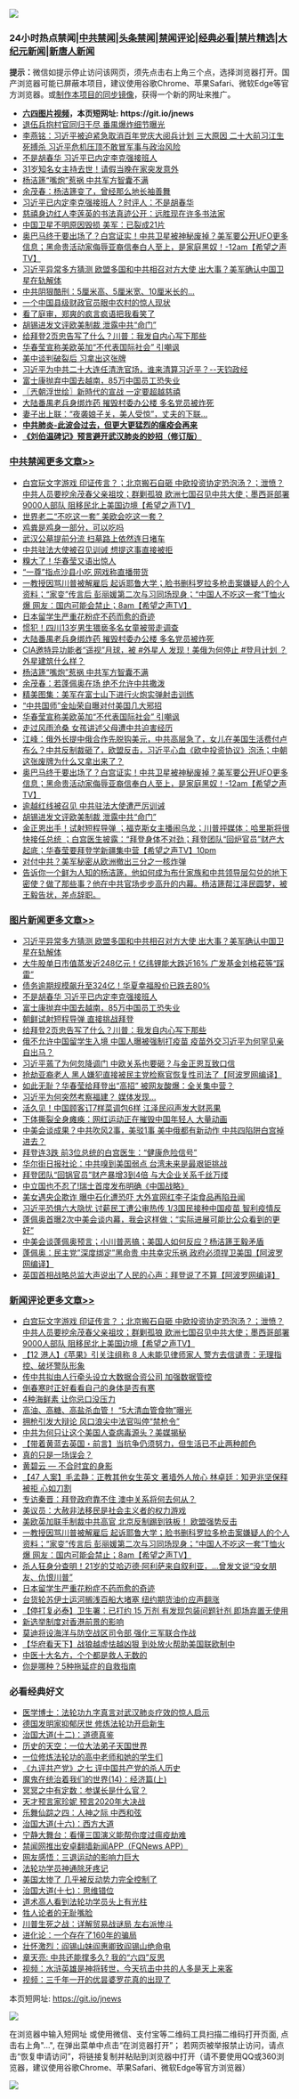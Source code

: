 ![](https://raw.githubusercontent.com/fqnews/bnews/master/64photo/fqnews-qr.jpg)

<div id="tt">
<h3>24小时热点禁闻|<a href="#%E4%B8%AD%E5%85%B1%E7%A6%81%E9%97%BB%E6%9B%B4%E5%A4%9A%E6%96%87%E7%AB%A0">中共禁闻</a>|<a href="#%E5%9B%BE%E7%89%87%E6%96%B0%E9%97%BB%E6%9B%B4%E5%A4%9A%E6%96%87%E7%AB%A0">头条禁闻</a>|<a href="#%E6%96%B0%E9%97%BB%E8%AF%84%E8%AE%BA%E6%9B%B4%E5%A4%9A%E6%96%87%E7%AB%A0">禁闻评论|<a href="#%E5%BF%85%E7%9C%8B%E7%BB%8F%E5%85%B8%E5%A5%BD%E6%96%87">经典必看|<a href="/video.md#%E7%A6%81%E7%89%87%E7%B2%BE%E9%80%89">禁片精选</a>|<a href="https://github.com/fqnews/djy/blob/master/gb/nf1351518.md#1">大纪元新闻</a>|<a href="https://github.com/fqnews/ntdtv/blob/master/gb/prog204.md#1">新唐人新闻</a></h3>
<div><b>提示：</b>微信如提示停止访问该网页，须先点击右上角三个点，选择浏览器打开。国产浏览器可能已屏蔽本项目，建议使用谷歌Chrome、苹果Safari、微软Edge等官方浏览器。或<a href="https://github.com/fqnews/bnews/blob/master/%E5%88%B6%E4%BD%9Cgit%E7%A6%81%E9%97%BB%E9%95%9C%E5%83%8F.md">制作本项目的同步镜像</a>，获得一个新的网址来推广。</div>
<ul>
<li><b><a href="http://d1.bdrive.tk/64.mp4" target="_blank">六四图片视频</a>，本页短网址: https://git.io/jnews</b></li>
<li><a href="/cnnews/20210324/1511462.md">退伍兵抱村官同归于尽 番禺爆炸细节曝光</a></li>
<li><a href="/comments/20210324/1511268.md">李燕铭：习近平被迫紧急取消百年党庆大阅兵计划 三大原因 二十大前习江生死搏杀 习近平危机压顶不敢冒军事与政治风险</a></li>
<li><a href="/topimagenews/20210324/1511521.md">不是胡春华 习近平已内定李克强接班人</a></li>
<li><a href="/yule/20210324/1511306.md">31岁知名女主持去世！请假当晚在家突发意外</a></li>
<li><a href="/cbnews/20210324/1511735.md">杨洁篪“嘴炮”惹祸 中共军方智囊不满</a></li>
<li><a href="/cnnews/20210324/1511347.md">余茂春：杨洁篪变了，曾经那么地长袖善舞</a></li>
<li><a href="/comments/20210324/1511411.md">习近平已内定李克强接班人？时评人：不是胡春华</a></li>
<li><a href="/cnnews/20210324/1511375.md">慈禧身边红人李莲英的书法真迹公开：远胜现在许多书法家</a></li>
<li><a href="/cbnews/20210324/1511479.md">中国卫星不明原因毁损 美军：已裂成21片</a></li>
<li><a href="/comments/20210324/1511615.md">奥巴马终于要出场了？白宫证实！中共卫星被神秘废掉？美军要公开UFO更多信息；黑命贵活动家侮辱亚裔信奉白人至上，是家庭黑奴！-12am【希望之声TV】</a></li>
<li><a href="/topimagenews/20210324/1511859.md">习近平异常多方猜测 欧盟多国和中共相召对方大使 出大事？美军确认中国卫星在轨解体</a></li>
<li><a href="/cnnews/20210324/1511630.md">中共阴狠酷刑：5厘米高、5厘米宽、10厘米长的...</a></li>
<li><a href="/cnnews/20210324/1511788.md">一个中国县级财政官员眼中农村的惊人现状</a></li>
<li><a href="/yule/20210324/1511418.md">看了庭审，郑爽的疯言疯语把我看笑了</a></li>
<li><a href="/cbnews/20210324/1511551.md">胡锡进发文评欧美制裁 泄露中共“命门”</a></li>
<li><a href="/topimagenews/20210324/1511250.md">给拜登2页忠告写了什么？川普：我发自内心写下那些</a></li>
<li><a href="/cbnews/20210324/1511637.md">华春莹宣称美欧英加“不代表国际社会” 引嘲讽</a></li>
<li><a href="/worldnews/20210324/1511409.md">美中谈判破裂后 习拿出这张牌</a></li>
<li><a href="/bannedvideo/20210324/1511736.md">习近平为中共二十大连任清洗官场，谁来清算习近平？--天钧政经</a></li>
<li><a href="/topimagenews/20210324/1511503.md">富士康抛弃中国去越南，85万中国员工恐失业</a></li>
<li><a href="/ssgc/20210324/1511353.md">〖兲朝浮世绘〗新時代的宣战 一定要超越慈禧</a></li>
<li><a href="/cbnews/20210324/1511765.md">大陆番禺老兵身绑炸药 摧毁村委办公楼 多名党员被炸死</a></li>
<li><a href="/lifebaike/20210324/1511417.md">妻子出上联：“夜袭娘子关，美人受惊”，丈夫的下联…</a></li>
<li><b><a href="/comments/20200211/1275071.md" target="_blank">中共肺炎-此波会过去，但更大更猛烈的瘟疫会再来</a></b></li>
<li><b><a href="/comments/20200207/1272816.md" target="_blank">《刘伯温碑记》预言避开武汉肺炎的妙招（修订版）</a></b></li>
</ul>
</div>

<div class="catlist">
<h3><a href="/cbnews/" target="_blank">中共禁闻</a><span><a href="/cbnews/" target="_blank" rel="nofollow">更多文章>></a></span></h3>
<ul>
<li><a href="/comments/20210325/1512002.md" target="_blank">白宫玩文字游戏 印证传言？；北京搬石自砸 中欧投资协定恐泡汤？；泄愤？中共人员要挖余茂春父亲祖坟；群剿孤狼 欧洲七国召见中共大使；墨西哥部署9000人部队 阻移民北上美国边境【希望之声TV】</a></li>
<li><a href="/cbnews/20210324/1511954.md" target="_blank">世界老二“不吃这一套” 美欧会吃这一套？</a></li>
<li><a href="/cbnews/20210324/1511953.md" target="_blank">鸡粪是鸡身一部分，可以吃吗</a></li>
<li><a href="/cbnews/20210324/1511936.md" target="_blank">武汉公墓提前分流 扫墓路上依然连日堵车</a></li>
<li><a href="/cbnews/20210324/1511925.md" target="_blank">中共驻法大使被召见训诫 想提这事直接被拒</a></li>
<li><a href="/cbnews/20210324/1511924.md" target="_blank">糗大了！华春莹又语出惊人</a></li>
<li><a href="/cbnews/20210324/1511910.md" target="_blank">“一尊”指点沙县小吃 网戏称直播带货</a></li>
<li><a href="/comments/20210324/1511877.md" target="_blank">一教授因骂川普被解雇后 起诉耶鲁大学；脸书删科罗拉多枪击案嫌疑人的个人资料；“家变”传言后 彭丽媛第二次与习同场现身；“中国人不吃这一套”T恤火爆 网友：国内可能会禁止；8am【希望之声TV】</a></li>
<li><a href="/comments/20210324/1511732.md" target="_blank">日本留学生严重花粉症不药而愈的奇迹</a></li>
<li><a href="/cbnews/20210324/1511799.md" target="_blank">惯犯！四川13岁男生猥亵多名女童被带走调查</a></li>
<li><a href="/cbnews/20210324/1511765.md" target="_blank">大陆番禺老兵身绑炸药 摧毁村委办公楼 多名党员被炸死</a></li>
<li><a href="/comments/20210324/1511759.md" target="_blank">CIA邀特异功能者“遥视”月球，被 #外星人 发现！美俄为何停止 #登月计划 ？外星建筑什么样？</a></li>
<li><a href="/cbnews/20210324/1511735.md" target="_blank">杨洁篪“嘴炮”惹祸 中共军方智囊不满</a></li>
<li><a href="/cbnews/20210324/1511708.md" target="_blank">余茂春：若蓬佩奥在场 绝不允许中共撒泼</a></li>
<li><a href="/cbnews/20210324/1511692.md" target="_blank">精美图集：美军在富士山下进行火炮实弹射击训练</a></li>
<li><a href="/cbnews/20210324/1511656.md" target="_blank">“中共国师”金灿荣自曝对付美国几大邪招</a></li>
<li><a href="/cbnews/20210324/1511637.md" target="_blank">华春莹宣称美欧英加“不代表国际社会” 引嘲讽</a></li>
<li><a href="/cbnews/20210324/1511623.md" target="_blank">走过风雨沧桑 女孩讲述父母遭中共迫害经历</a></li>
<li><a href="/cbnews/20210324/1511622.md" target="_blank">江峰：俄外长提中俄合作先脱钩美元，中共高层急了，女儿在美国生活费付卢布么？中共反制裁砸了，欧盟反击，习近平心血《欧中投资协议》泡汤；中朝这张废牌为什么又拿出来了？</a></li>
<li><a href="/comments/20210324/1511615.md" target="_blank">奥巴马终于要出场了？白宫证实！中共卫星被神秘废掉？美军要公开UFO更多信息；黑命贵活动家侮辱亚裔信奉白人至上，是家庭黑奴！-12am【希望之声TV】</a></li>
<li><a href="/cbnews/20210324/1511600.md" target="_blank">逾越红线被召见 中共驻法大使遭严厉训诫</a></li>
<li><a href="/cbnews/20210324/1511551.md" target="_blank">胡锡进发文评欧美制裁 泄露中共“命门”</a></li>
<li><a href="/comments/20210324/1511530.md" target="_blank">金正恩出手！试射短程导弹 ；福克斯女主播闹乌龙；川普抨媒体：哈里斯将很快接任总统 ；白宫医生披露：“拜登身体不对劲；拜登团队“回炉官员”财产大起底；华春莹要拜登学新疆集中营【希望之声TV】10pm</a></li>
<li><a href="/cbnews/20210324/1511524.md" target="_blank">对付中共？美军秘密从欧洲撤出三分之一核炸弹</a></li>
<li><a href="/comments/20210324/1511500.md" target="_blank">告诉你一个鲜为人知的杨洁篪，他如何成为布什家族和中共领导层勾兑的地下密使？做了那些事？他在中共官场步步高升的内幕。杨洁篪帮江泽民圆梦，被王毅告状，差点辞职。</a></li>

</ul>
</div>
<div class="catlist">
<h3><a href="/topimagenews/" target="_blank">图片新闻</a><span><a href="/topimagenews/" target="_blank" rel="nofollow">更多文章>></a></span></h3>
<ul>
<li><a href="/topimagenews/20210324/1511859.md" target="_blank">习近平异常多方猜测 欧盟多国和中共相召对方大使 出大事？美军确认中国卫星在轨解体</a></li>
<li><a href="/topimagenews/20210324/1511599.md" target="_blank">大牛股单日市值蒸发近248亿元！亿纬锂能大跌近16% 广发基金刘格菘等“踩雷”</a></li>
<li><a href="/topimagenews/20210324/1511598.md" target="_blank">债务逾期规模飙升至324亿！华夏幸福股价已跌去80%</a></li>
<li><a href="/topimagenews/20210324/1511521.md" target="_blank">不是胡春华 习近平已内定李克强接班人</a></li>
<li><a href="/topimagenews/20210324/1511503.md" target="_blank">富士康抛弃中国去越南，85万中国员工恐失业</a></li>
<li><a href="/topimagenews/20210324/1511413.md" target="_blank">朝鲜试射短程导弹 直接挑战拜登</a></li>
<li><a href="/topimagenews/20210324/1511250.md" target="_blank">给拜登2页忠告写了什么？川普：我发自内心写下那些</a></li>
<li><a href="/topimagenews/20210323/1511203.md" target="_blank">俄不允许中国留学生入境 中国人曝被强制打疫苗 疫苗外交习近平为何罕见亲自出马？</a></li>
<li><a href="/topimagenews/20210323/1511077.md" target="_blank">习近平蔫了为何忽降调门 中欧关系也要砸？与金正恩互致口信</a></li>
<li><a href="/topimagenews/20210323/1511075.md" target="_blank">抢劫亚裔老人 黑人嫌犯直接被民主党检察官恢复性司法了【阿波罗网编译】</a></li>
<li><a href="/topimagenews/20210323/1510854.md" target="_blank">如此无耻？华春莹给拜登出“高招” 被网友酸爆：全关集中营？</a></li>
<li><a href="/topimagenews/20210323/1510762.md" target="_blank">习近平为何突然考察福建？ 媒体发现…</a></li>
<li><a href="/topimagenews/20210323/1510761.md" target="_blank">活久见！中国顾客订7样菜调包6样 江泽民闷声发大财恶果</a></li>
<li><a href="/topimagenews/20210323/1510748.md" target="_blank">下体撕裂全身瘫痪：网红运动正在摧毁中国年轻人 大量动画</a></li>
<li><a href="/topimagenews/20210323/1510687.md" target="_blank">中美会谈成果？中共吹风2事，美驳1事 美中俄都有新动作 中共四陷阱白宫掉进去？</a></li>
<li><a href="/topimagenews/20210323/1510664.md" target="_blank">拜登连3跌 前3位总统的白宫医生：“健康危险信号”</a></li>
<li><a href="/topimagenews/20210323/1510600.md" target="_blank">华尔街日报社论：中共嗅到美国弱点 台湾未来是最艰钜挑战</a></li>
<li><a href="/topimagenews/20210323/1510530.md" target="_blank">拜登团队“回锅官员”财产暴增3到4倍 与大企业关系千丝万缕</a></li>
<li><a href="/topimagenews/20210323/1510440.md" target="_blank">中立国也不忍了!瑞士首度发布明确《中国战略》</a></li>
<li><a href="/topimagenews/20210322/1510065.md" target="_blank">美女遇央企欺诈 曝中石化遭恐吓 大外宣网红李子柒食品再陷丑闻</a></li>
<li><a href="/topimagenews/20210322/1509879.md" target="_blank">习近平恐惧六大隐忧 讨薪民工遭公审热传 1/3国民接种中国疫苗 智利疫情反</a></li>
<li><a href="/topimagenews/20210322/1509861.md" target="_blank">蓬佩奥首曝2次中美会谈内幕，我会这样做；“实际进展可能比公众看到的更好”</a></li>
<li><a href="/topimagenews/20210322/1509782.md" target="_blank">中美会谈蓬佩奥预言；小川普恶搞；美国人如何反应？杨洁篪王毅矛盾</a></li>
<li><a href="/topimagenews/20210321/1509733.md" target="_blank">蓬佩奥：民主党&#8221;深度绑定&#8221;黑命贵 中共幸灾乐祸 政府必须捍卫美国【阿波罗网编译】</a></li>
<li><a href="/topimagenews/20210321/1509717.md" target="_blank">英国首相战略总监大声说出了人民的心声：拜登说了不算【阿波罗网编译】</a></li>

</ul>
</div>
<div class="catlist">
<h3><a href="/comments/" target="_blank">新闻评论</a><span><a href="/comments/" target="_blank" rel="nofollow">更多文章>></a></span></h3>
<ul>
<li><a href="/comments/20210325/1512002.md" target="_blank">白宫玩文字游戏 印证传言？；北京搬石自砸 中欧投资协定恐泡汤？；泄愤？中共人员要挖余茂春父亲祖坟；群剿孤狼 欧洲七国召见中共大使；墨西哥部署9000人部队 阻移民北上美国边境【希望之声TV】</a></li>
<li><a href="/comments/20210325/1511993.md" target="_blank">【12 港人】《苹果》引关注组称 8 人未能见律师家人 警方去信谴责：无理指控、破坏警队形象</a></li>
<li><a href="/comments/20210324/1511988.md" target="_blank">传中共拟由人行牵头设立大数据合资公司 加强数据管控</a></li>
<li><a href="/comments/20210324/1511987.md" target="_blank">倒春寒时正好看看自己的身体是否有寒</a></li>
<li><a href="/comments/20210324/1511986.md" target="_blank">4种海鲜素 让你忌口没压力</a></li>
<li><a href="/comments/20210324/1511985.md" target="_blank">高油、高糖、高盐杀血管！ “5大清血管食物”曝光</a></li>
<li><a href="/comments/20210324/1511957.md" target="_blank">拥枪引发大辩论 风口浪尖中法官叫停“禁枪令”</a></li>
<li><a href="/comments/20210324/1511932.md" target="_blank">中共为何只让这个美国人查病毒源头？美媒揭秘</a></li>
<li><a href="/comments/20210324/1511921.md" target="_blank">【带着黄蓝去英国・前言】当抗争仍须努力，但生活已不止两种颜色</a></li>
<li><a href="/comments/20210324/1511920.md" target="_blank">真的只是一场误会？</a></li>
<li><a href="/comments/20210324/1511919.md" target="_blank">黄碧云 — 不合时宜的身影</a></li>
<li><a href="/comments/20210324/1511918.md" target="_blank">【47 人案】毛孟静：正教其他女生英文 著墙外人放心 林卓廷：知尹兆坚保释被拒 心如刀割</a></li>
<li><a href="/comments/20210324/1511917.md" target="_blank">专访秦晋：拜登政府靠不住 澳中关系将何去何从？</a></li>
<li><a href="/comments/20210324/1511888.md" target="_blank">美议员：大赦非法移民是社会主义者的权力游戏</a></li>
<li><a href="/comments/20210324/1511878.md" target="_blank">美欧英加联手制裁中共高官 北京反制踢到铁板！ 欧盟强势反击</a></li>
<li><a href="/comments/20210324/1511877.md" target="_blank">一教授因骂川普被解雇后 起诉耶鲁大学；脸书删科罗拉多枪击案嫌疑人的个人资料；“家变”传言后 彭丽媛第二次与习同场现身；“中国人不吃这一套”T恤火爆 网友：国内可能会禁止；8am【希望之声TV】</a></li>
<li><a href="/comments/20210324/1511829.md" target="_blank">杀人狂身分查明！21岁的艾哈迈德·阿利萨来自叙利亚，…曾发文说“没女朋友、仇恨川普”</a></li>
<li><a href="/comments/20210324/1511732.md" target="_blank">日本留学生严重花粉症不药而愈的奇迹</a></li>
<li><a href="/comments/20210324/1511841.md" target="_blank">台货轮苏伊士运河搁浅百船大堵塞 纽约期货油价应声翻涨</a></li>
<li><a href="/comments/20210324/1511831.md" target="_blank">【停打复必泰】卫生署：已打约 15 万剂 有发现包装问题针剂 即场弃置无使用</a></li>
<li><a href="/comments/20210324/1511830.md" target="_blank">新选举制度对香港前景的影响</a></li>
<li><a href="/comments/20210324/1511828.md" target="_blank">莫迪将设海洋与防空战区司令部 强化三军联合作战</a></li>
<li><a href="/comments/20210324/1511826.md" target="_blank">【华府看天下】战狼越虚怯越凶狠 到处放火帮助美国联欧制中</a></li>
<li><a href="/comments/20210324/1511794.md" target="_blank">中医十大名方，个个都是救人无数的</a></li>
<li><a href="/comments/20210324/1511793.md" target="_blank">你是哪种？5种拖延症的自救指南</a></li>

</ul>
</div>

<div class="catlist">
<h3>必看经典好文</h3>
<ul>
<li><a href="/comments/20200820/1382989.md" target="_blank">医学博士：法轮功九字真言对武汉肺炎疗效的惊人启示</a></li>
<li><a href="/comments/20200722/1364497.md" target="_blank">德国发明家抑郁厌世 修炼法轮功开启新生</a></li>
<li><a href="/cbnews/20180318/916241.md" target="_blank">治国大道(十二)：道德真鉴</a></li>
<li><a href="/tculture/20121025/73067.md" target="_blank">历史的天空：一位大法弟子天国世界</a></li>
<li><a href="/cbnews/20200702/1354550.md" target="_blank">一位修炼法轮功的高中老师和她的学生们</a></li>
<li><a href="/bookonline/20131116/201048.md" target="_blank">《九评共产党》之七 评中国共产党的杀人历史</a></li>
<li><a href="/topimagenews/20180605/953415.md" target="_blank">魔鬼在统治着我们的世界(14)：经济篇(上)</a></li>
<li><a href="/tculture/20200812/1378929.md" target="_blank">冥冥之中有定数：参谋长是什么官？</a></li>
<li><a href="/topimagenews/20200513/1327828.md" target="_blank">天才预言家珍妮 预言2020年大决战</a></li>
<li><a href="/tculture/20190101/791144.md" target="_blank">乐舞仙踪之四：人神之际 中西和弦</a></li>
<li><a href="/comments/20201110/1428663.md" target="_blank">治国大道(十六)：西方大道</a></li>
<li><a href="/comments/20200527/1273654.md" target="_blank">宁静大舞台：看懂三国演义能帮你度过瘟疫劫难</a></li>
<li><a href="/comments/20200503/1322531.md" target="_blank">禁闻网推出安卓翻墙新闻APP（FQNews APP）</a></li>
<li><a href="/cbnews/20200126/1265515.md" target="_blank">网友感悟：三退运动的影响力巨大</a></li>
<li><a href="/health/20170626/780263.md" target="_blank">法轮功学员神通除牙疼记</a></li>
<li><a href="/comments/20200624/1349702.md" target="_blank">美国太惨了 几乎被反动势力完全控制了</a></li>
<li><a href="/comments/20201110/1428674.md" target="_blank">治国大道(十七)：思维错位</a></li>
<li><a href="/comments/20200227/1284657.md" target="_blank">道术高人看到法轮功学员头上有光柱</a></li>
<li><a href="/comments/20200606/783250.md" target="_blank">牲人论者的无耻嘴脸</a></li>
<li><a href="/comments/20200908/1392745.md" target="_blank">川普生死之战：详解贸易战谜局 左右派惨斗</a></li>
<li><a href="/comments/20200907/1392278.md" target="_blank">进化论：一个存在了160年的骗局</a></li>
<li><a href="/cbnews/20200727/1366904.md" target="_blank">壮怀激烈：阎锡山妹阎惠卿致阎锡山绝命电</a></li>
<li><a href="/comments/20200607/1341003.md" target="_blank">章天亮: 中共还能撑多久? 我的“六四”反思</a></li>
<li><a href="/comments/20200623/1273653.md" target="_blank">视频：水浒英雄是神将转世，今天抗击中共的人多是天上来客</a></li>
<li><a href="/aomi/qiwen/20151223/484507.md" target="_blank">视频：三千年一开的优昙婆罗花真的出现了</a></li>

</ul>
</div>

本页短网址: https://git.io/jnews

![](https://raw.githubusercontent.com/fqnews/bnews/master/64photo/fqnews-qr.jpg)

在浏览器中输入短网址 或使用微信、支付宝等二维码工具扫描二维码打开页面, 点击右上角"...", 在弹出菜单中点击“在浏览器打开”； 若网页被举报禁止访问，请点击“恢复申请访问”，将链接复制并粘贴到浏览器中打开（请不要使用QQ或360浏览器，建议使用谷歌Chrome、苹果Safari、微软Edge等官方浏览器）

![](https://raw.githubusercontent.com/fqnews/bnews/master/64photo/wx.jpg)
